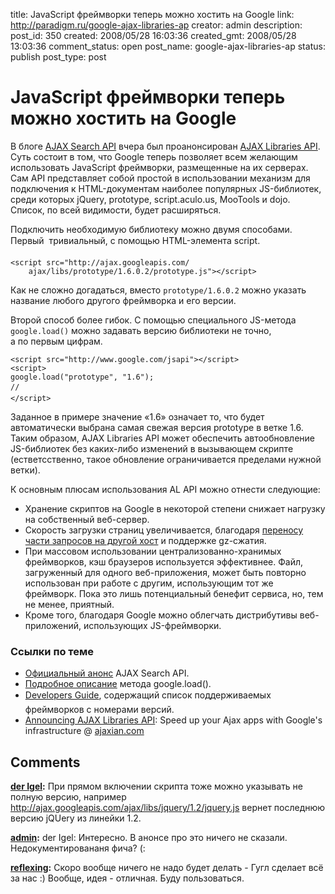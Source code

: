title: JavaScript фреймворки теперь можно хостить на Google
link: http://paradigm.ru/google-ajax-libraries-ap
creator: admin
description: 
post_id: 350
created: 2008/05/28 16:03:36
created_gmt: 2008/05/28 13:03:36
comment_status: open
post_name: google-ajax-libraries-ap
status: publish
post_type: post

# JavaScript фреймворки теперь можно хостить на Google

В блоге [AJAX Search API](http://googleajaxsearchapi.blogspot.com/) вчера был проанонсирован [AJAX Libraries API](http://code.google.com/apis/ajaxlibs/). Суть состоит в том, что Google теперь позволяет всем желающим использовать JavaScript фреймворки, размещенные на их серверах. Сам API представляет собой простой в использовании механизм для подключения к НТМL-документам наиболее популярных JS-библиотек, среди которых jQuery, prototype, script.aculo.us, MooTools и dojo. Список, по всей видимости, будет расширяться.

Подключить необходимую библиотеку можно двумя способами. Первый  тривиальный, с помощью HTML-элемента script.
    
    <script src="http://ajax.googleapis.com/
        ajax/libs/prototype/1.6.0.2/prototype.js"></script>

  
  


Как не сложно догадаться, вместо `prototype/1.6.0.2` можно указать название любого другого фреймворка и его версии.

Второй способ более гибок. С помощью специального JS-метода `google.load()` можно задавать версию библиотеки не точно, а по первым цифрам.
    
    <script src="http://www.google.com/jsapi"></script>
    <script>
    google.load("prototype", "1.6");
    // 
    </script>

Заданное в примере значение «1.6» означает то, что будет автоматически выбрана самая свежая версия prototype в ветке 1.6. Таким образом, AJAX Libraries API может обеспечить автообновление JS-библиотек без каких-либо изменений в вызывающем скрипте (естветсственно, такое обновление ограничивается пределами нужной ветки).

К основным плюсам использования AL API можно отнести следующие:

  * Хранение скриптов на Google в некоторой степени снижает нагрузку на собственный веб-сервер.
  * Скорость загрузки страниц увеличивается, благодаря [переносу части запросов на другой хост](/2008/05/11/circumventing-browser-connection-limits/) и поддержке gz-сжатия.
  * При массовом использовании централизованно-хранимых фреймворков, кэш браузеров используется эффективнее. Файл, загруженный для одного веб-приложения, может быть повторно использован при работе с другим, использующим тот же фреймворк. Пока это лишь потенциальный бенефит сервиса, но, тем не менее, приятный.
  * Кроме того, благодаря Google можно облегчать дистрибутивы веб-приложений, использующих JS-фреймворки.

### Ссылки по теме

  * [Официальный анонс](http://googleajaxsearchapi.blogspot.com/) AJAX Search API.
  * [Подробное описание](http://code.google.com/apis/ajax/documentation/) метода google.load().
  * [Developers Guide](http://code.google.com/apis/ajaxlibs/documentation/), содержащий список поддерживаемых фреймворков с номерами версий.
  * [Announcing AJAX Libraries API](http://ajaxian.com/archives/announcing-ajax-libraries-api-speed-up-your-ajax-apps-with-googles-infrastructure): Speed up your Ajax apps with Google's infrastructure @ [ajaxian.com](http://ajaxian.com/)

## Comments

**[der Igel](#821 "2008/05/28 16:50:51"):** При прямом включении скрипта тоже можно указывать не полную версию, например http://ajax.googleapis.com/ajax/libs/jquery/1.2/jquery.js вернет последнюю версию jQUery из линейки 1.2.

**[admin](#822 "2008/05/28 17:15:23"):** der Igel: Интересно. В анонсе про это ничего не сказали. Недокументировананя фича? (:

**[reflexing](#1166 "2008/06/27 11:51:35"):** Скоро вообще ничего не надо будет делать - Гугл сделает всё за нас :) Вообще, идея - отличная. Буду пользоваться.

